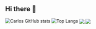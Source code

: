 ## Hi there 👋

<!--
**Carlos-Ballon/Carlos-Ballon** is a ✨ _special_ ✨ repository because its `README.md` (this file) appears on your GitHub profile.
-->
![Carlos GitHub stats](https://github-readme-stats.vercel.app/api?username=Carlos-Ballon&show_icons=true&theme=vue)
![Top Langs](https://github-readme-stats.vercel.app/api/top-langs/?username=Carlos-Ballon&layout=compact)
<a href="https://github.com//Carlos-Ballon/COVID-19_DMII_ICA_Case-Control">
  <img align="center" src="https://github-readme-stats.vercel.app/api/pin/?username=/Carlos-Ballon&repo=COVID-19_DMII_ICA_Case-Control" />
</a>
<a href="https://github.com//Carlos-Ballon/COVID-19_DMII_ICA_Cross-Sectional">
  <img align="center" src="https://github-readme-stats.vercel.app/api/pin/?username=Carlos-Ballon&repo=COVID-19_DMII_ICA_Cross-Sectional" />
</a>

